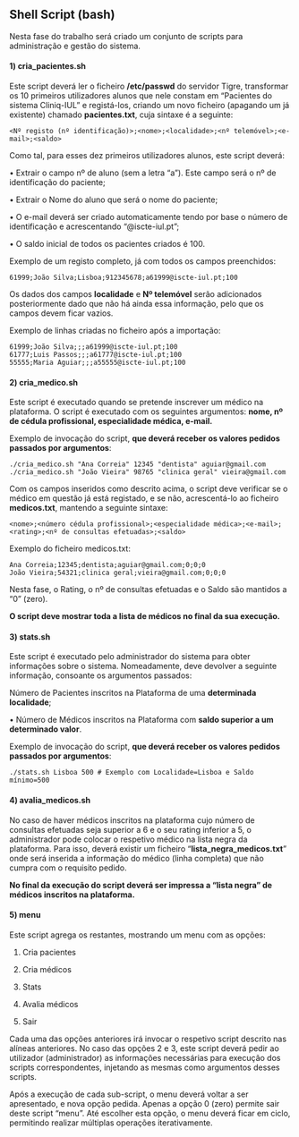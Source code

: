 ## Shell Script (bash)

Nesta fase do trabalho será criado um conjunto de scripts para administração e gestão do sistema.

#### **1) cria_pacientes.sh**

Este script deverá ler o ficheiro **/etc/passwd** do servidor Tigre, transformar os 10 primeiros utilizadores alunos que nele constam em “Pacientes do sistema Cliniq-IUL” e registá-los, criando um novo ficheiro (apagando um já existente) chamado **pacientes.txt**, cuja sintaxe é a seguinte: 

```
<Nº registo (nº identificação)>;<nome>;<localidade>;<nº telemóvel>;<e-mail>;<saldo>
```

Como tal, para esses dez primeiros utilizadores alunos, este script deverá:

• Extrair o campo nº de aluno (sem a letra “a”). Este campo será o nº de identificação do paciente; 

• Extrair o Nome do aluno que será o nome do paciente; 

• O e-mail deverá ser criado automaticamente tendo por base o número de identificação e acrescentando “@iscte-iul.pt”; 

• O saldo inicial de todos os pacientes criados é 100.

Exemplo de um registo completo, já com todos os campos preenchidos:

```
61999;João Silva;Lisboa;912345678;a61999@iscte-iul.pt;100
```

Os dados dos campos **localidade** e **Nº telemóvel** serão adicionados posteriormente dado que não há ainda essa informação, pelo que os campos devem ficar vazios. 

Exemplo de linhas criadas no ficheiro após a importação:

```
61999;João Silva;;;a61999@iscte-iul.pt;100
61777;Luis Passos;;;a61777@iscte-iul.pt;100
55555;Maria Aguiar;;;a55555@iscte-iul.pt;100
```

#### **2) cria_medico.sh**

Este script é executado quando se pretende inscrever um médico na plataforma. O script é executado com os seguintes argumentos: **nome, nº de cédula profissional, especialidade médica, e-mail.**

Exemplo de invocação do script, **que deverá receber os valores pedidos passados por argumentos**:

```
./cria_medico.sh "Ana Correia" 12345 "dentista" aguiar@gmail.com
./cria_medico.sh "João Vieira" 98765 "clinica geral" vieira@gmail.com
```

Com os campos inseridos como descrito acima, o script deve verificar se o médico em questão já está registado, e se não, acrescentá-lo ao ficheiro **medicos.txt**, mantendo a seguinte sintaxe:

```
<nome>;<número cédula profissional>;<especialidade médica>;<e-mail>;<rating>;<nº de consultas efetuadas>;<saldo>
```

Exemplo do ficheiro medicos.txt:

```
Ana Correia;12345;dentista;aguiar@gmail.com;0;0;0
João Vieira;54321;clinica geral;vieira@gmail.com;0;0;0
```

Nesta fase, o Rating, o nº de consultas efetuadas e o Saldo são mantidos a “0” (zero). 

**O script deve mostrar toda a lista de médicos no final da sua execução.**

#### **3) stats.sh**

Este script é executado pelo administrador do sistema para obter informações sobre o sistema. Nomeadamente, deve devolver a seguinte informação, consoante os argumentos passados:

Número de Pacientes inscritos na Plataforma de uma **determinada localidade**; 

• Número de Médicos inscritos na Plataforma com **saldo superior a um determinado valor**.

Exemplo de invocação do script, **que deverá receber os valores pedidos passados por argumentos**:

```
./stats.sh Lisboa 500 # Exemplo com Localidade=Lisboa e Saldo mínimo=500
```

#### 4) avalia_medicos.sh

No caso de haver médicos inscritos na plataforma cujo número de consultas efetuadas seja superior a 6 e o seu rating inferior a 5, o administrador pode colocar o respetivo médico na lista negra da plataforma. Para isso, deverá existir um ficheiro “**lista_negra_medicos.txt**” onde será inserida a informação do médico (linha completa) que não cumpra com o requisito pedido.

**No final da execução do script deverá ser impressa a “lista negra” de médicos inscritos na plataforma.**

#### 5) menu

Este script agrega os restantes, mostrando um menu com as opções: 

1. Cria pacientes 
2. Cria médicos 
3. Stats 
4. Avalia médicos

0. Sair

Cada uma das opções anteriores irá invocar o respetivo script descrito nas alíneas anteriores. No caso das opções 2 e 3, este script deverá pedir ao utilizador (administrador) as informações necessárias para execução dos scripts correspondentes, injetando as mesmas como argumentos desses scripts.

Após a execução de cada sub-script, o menu deverá voltar a ser apresentado, e nova opção pedida. Apenas a opção 0 (zero) permite sair deste script “menu”. Até escolher esta opção, o menu deverá ficar em ciclo, permitindo realizar múltiplas operações iterativamente.
